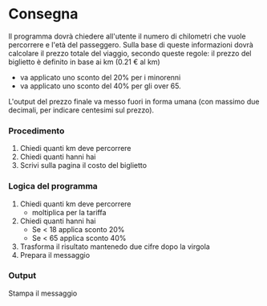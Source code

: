 # Consegna
Il programma dovrà chiedere all'utente il numero di chilometri che vuole percorrere e l'età del passeggero.
Sulla base di queste informazioni dovrà calcolare il prezzo totale del viaggio, secondo queste regole:
il prezzo del biglietto è definito in base ai km (0.21 € al km)
- va applicato uno sconto del 20% per i minorenni
- va applicato uno sconto del 40% per gli over 65.

L'output del prezzo finale va messo fuori in forma umana (con massimo due decimali, per indicare centesimi sul prezzo). 

### Procedimento
1. Chiedi quanti km deve percorrere
0. Chiedi quanti hanni hai
0. Scrivi sulla pagina il costo del biglietto

### Logica del programma
1. Chiedi quanti km deve percorrere
    - moltiplica per la tariffa
0. Chiedi quanti hanni hai
    - Se < 18 applica sconto 20%
    - Se < 65 applica sconto 40%
0. Trasforma il risultato mantenedo due cifre dopo la virgola
0. Prepara il messaggio

### Output
Stampa il messaggio
